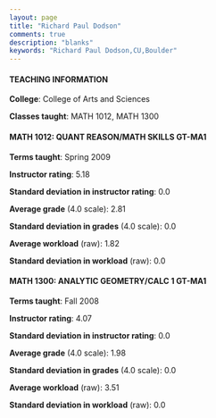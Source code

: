 ```yaml
---
layout: page
title: "Richard Paul Dodson" 
comments: true
description: "blanks"
keywords: "Richard Paul Dodson,CU,Boulder"
---
```

<head>
<script src="https://ajax.googleapis.com/ajax/libs/jquery/2.1.3/jquery.min.js"></script>
<script src="https://dl.dropboxusercontent.com/s/pc42nxpaw1ea4o9/highcharts.js?dl=0"></script>
<!-- <script src="../assets/js/highcharts.js"></script> -->
<style type="text/css">@font-face {
	font-family: "Bebas Neue";
	src: url(https://www.filehosting.org/file/details/544349/BebasNeue Regular.otf) format("opentype");
	}
	h1.Bebas { 
		font-family: "Bebas Neue", Verdana, Tahoma;
	}
</style>
</head>
	   
#### TEACHING INFORMATION

**College**: College of Arts and Sciences

**Classes taught**: MATH 1012, MATH 1300

#### MATH 1012: QUANT REASON/MATH SKILLS GT-MA1

**Terms taught**: Spring 2009

**Instructor rating**: 5.18

**Standard deviation in instructor rating**: 0.0

**Average grade** (4.0 scale): 2.81

**Standard deviation in grades** (4.0 scale): 0.0

**Average workload** (raw): 1.82

**Standard deviation in workload** (raw): 0.0

#### MATH 1300: ANALYTIC GEOMETRY/CALC 1 GT-MA1

**Terms taught**: Fall 2008

**Instructor rating**: 4.07

**Standard deviation in instructor rating**: 0.0

**Average grade** (4.0 scale): 1.98

**Standard deviation in grades** (4.0 scale): 0.0

**Average workload** (raw): 3.51

**Standard deviation in workload** (raw): 0.0

